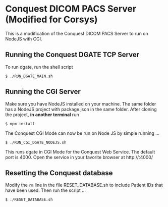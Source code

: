 # Conquest DICOM PACS Server (Modified for Corsys)
This is a modification of the Conquest DICOM PACS Server to run on NodeJS with CGI.

## Running the Conquest DGATE TCP Server
To run dgate, run the shell script
```
$ ./RUN_DGATE_MAIN.sh
```

## Running the CGI Server
Make sure you have NodeJS installed on your machine. The same folder has a NodeJS project with package.json in the same folder. After cloning the project, **in another terminal** run 
```
$ npm install
```
The Conquest CGI Mode can now be run on Node JS by simple running ...
```
$ ./RUN_CGI_DGATE_NODEJS.sh
```
This runs dgate in CGI Mode for the Conquest Web Service. The default port is 4000.
Open the service in your favorite browser at http://<SERVER-HOST-OR-IP>:4000/

## Resetting the Conquest database
Modify the ```rm``` line in the file RESET_DATABASE.sh to include Patient IDs that have been used.
Then run the script ...
```
$ ./RESET_DATABASE.sh
```
